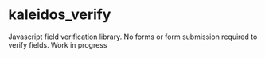 kaleidos_verify
===============

Javascript field verification library. No forms or form submission required to verify fields. Work in progress
